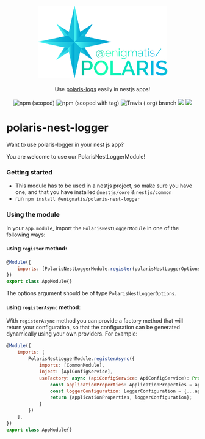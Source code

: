 <p align="center">
    <img height="190" src="https://github.com/Enigmatis/polaris-nest-logger/raw/master/polarisen.png" alt="polaris logo" /><br><br>
    Use <a href="https://github.com/Enigmatis/polaris-logs">polaris-logs</a> easily in nestjs apps!<br><br>
    <img alt="npm (scoped)" src="https://img.shields.io/npm/v/@enigmatis/polaris-nest-logger">
    <img alt="npm (scoped with tag)" src="https://img.shields.io/npm/v/@enigmatis/polaris-nest-logger/beta">
    <img alt="Travis (.org) branch" src="https://travis-ci.com/Enigmatis/polaris-nest-logger.svg?branch=master">
    <a href="https://www.codacy.com/gh/Enigmatis/polaris-nest-logger?utm_source=github.com&amp;utm_medium=referral&amp;utm_content=Enigmatis/polaris-nest-logger&amp;utm_campaign=Badge_Coverage"><img src="https://api.codacy.com/project/badge/Coverage/8a6a540509f644259f675750a147a1c4"/></a>
    <a href="https://www.codacy.com/gh/Enigmatis/polaris-nest-logger?utm_source=github.com&amp;utm_medium=referral&amp;utm_content=Enigmatis/polaris-nest-logger&amp;utm_campaign=Badge_Grade"><img src="https://api.codacy.com/project/badge/Grade/8a6a540509f644259f675750a147a1c4"/></a>
</p>

# polaris-nest-logger

Want to use polaris-logger in your nest js app?

You are welcome to use our PolarisNestLoggerModule!

### Getting started
- This module has to be used in a nestjs project, so make sure you have one, and that you have installed `@nestjs/core` & `nestjs/common`
- run `npm install @enigmatis/polaris-nest-logger`

### Using the module

In your `app.module`, import the `PolarisNestLoggerModule` in one of the following ways:

#### using `register` method:
```javascript
@Module({
    imports: [PolarisNestLoggerModule.register(polarisNestLoggerOptions)],
})
export class AppModule{}
```
The options argument should be of type `PolarisNestLoggerOptions`.

#### using `registerAsync` method:
With `registerAsync` method you can provide a factory method that will return your configuration, so that the configuration can be generated dynamically using your own providers. For example:
```javascript
@Module({
    imports: [
        PolarisNestLoggerModule.registerAsync({
            imports: [CommonModule],
            inject: [ApiConfigService],
            useFactory: async (apiConfigService: ApiConfigService): Promise<PolarisNestLoggerOptions> => {
                const applicationProperties: ApplicationProperties = apiConfigService.config.app;
                const loggerConfiguration: LoggerConfiguration = {...apiConfigService.config.logger, loggerLevel: apiConfigService.config.logger.level};
                return {applicationProperties, loggerConfiguration};
            }
        }) 
    ],
})
export class AppModule{}
```
    
